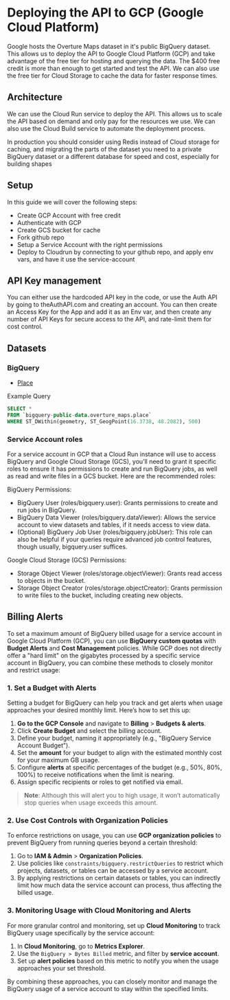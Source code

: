 # Deploying the API to GCP (Google Cloud Platform)

Google hosts the Overture Maps dataset in it's public BigQuery dataset. This allows us to deploy the API to Google Cloud Platform (GCP) and take advantage of the free tier for hosting and querying the data. The $400 free credit is more than enough to get started and test the API. We can also use the free tier for Cloud Storage to cache the data for faster response times.

## Architecture

We can use the Cloud Run service to deploy the API. This allows us to scale the API based on demand and only pay for the resources we use. We can also use the Cloud Build service to automate the deployment process.

In production you should consider using Redis instead of Cloud storage for caching, and migrating the parts of the dataset you need to a private BigQuery dataset or a different database for speed and cost, especially for building shapes

## Setup

In this guide we will cover the following steps:

- Create GCP Account with free credit
- Authenticate with GCP
- Create GCS bucket for cache
- Fork github repo
- Setup a Service Account with the right permissions
- Deploy to Cloudrun by connecting to your github repo, and apply env vars, and have it use the service-account

## API Key management

You can either use the hardcoded API key in the code, or use the Auth API by going to theAuthAPI.com and creating an account. You can then create an Access Key for the App and add it as an Env var, and then create any number of API Keys for secure access to the API, and rate-limit them for cost control.

## Datasets

### BigQuery

- [Place](https://console.cloud.google.com/bigquery?project=bigquery-public-data&p=bigquery-public-data&d=overture_maps&t=place&page=table)

Example Query

```SQL
SELECT *
FROM `bigquery-public-data.overture_maps.place`
WHERE ST_DWithin(geometry, ST_GeogPoint(16.3738, 48.2082), 500)
```

### Service Account roles

For a service account in GCP that a Cloud Run instance will use to access BigQuery and Google Cloud Storage (GCS), you’ll need to grant it specific roles to ensure it has permissions to create and run BigQuery jobs, as well as read and write files in a GCS bucket. Here are the recommended roles:

BigQuery Permissions:

- BigQuery User (roles/bigquery.user): Grants permissions to create and run jobs in BigQuery.
- BigQuery Data Viewer (roles/bigquery.dataViewer): Allows the service account to view datasets and tables, if it needs access to view data.
- (Optional) BigQuery Job User (roles/bigquery.jobUser): This role can also be helpful if your queries require advanced job control features, though usually, bigquery.user suffices.

Google Cloud Storage (GCS) Permissions:

- Storage Object Viewer (roles/storage.objectViewer): Grants read access to objects in the bucket.
- Storage Object Creator (roles/storage.objectCreator): Grants permission to write files to the bucket, including creating new objects.


## Billing Alerts

To set a maximum amount of BigQuery billed usage for a service account in Google Cloud Platform (GCP), you can use **BigQuery custom quotas** with **Budget Alerts** and **Cost Management** policies. While GCP does not directly offer a "hard limit" on the gigabytes processed by a specific service account in BigQuery, you can combine these methods to closely monitor and restrict usage:

### 1. Set a Budget with Alerts
Setting a budget for BigQuery can help you track and get alerts when usage approaches your desired monthly limit. Here’s how to set this up:

1. **Go to the GCP Console** and navigate to **Billing** > **Budgets & alerts**.
2. Click **Create Budget** and select the billing account.
3. Define your budget, naming it appropriately (e.g., "BigQuery Service Account Budget").
4. Set the **amount** for your budget to align with the estimated monthly cost for your maximum GB usage.
5. Configure **alerts** at specific percentages of the budget (e.g., 50%, 80%, 100%) to receive notifications when the limit is nearing.
6. Assign specific recipients or roles to get notified via email.

> **Note**: Although this will alert you to high usage, it won’t automatically stop queries when usage exceeds this amount.

### 2. Use Cost Controls with Organization Policies
To enforce restrictions on usage, you can use **GCP organization policies** to prevent BigQuery from running queries beyond a certain threshold:

1. Go to **IAM & Admin** > **Organization Policies**.
2. Use policies like `constraints/bigquery.restrictQueries` to restrict which projects, datasets, or tables can be accessed by a service account. 
3. By applying restrictions on certain datasets or tables, you can indirectly limit how much data the service account can process, thus affecting the billed usage.

### 3. Monitoring Usage with Cloud Monitoring and Alerts
For more granular control and monitoring, set up **Cloud Monitoring** to track BigQuery usage specifically by the service account:

1. In **Cloud Monitoring**, go to **Metrics Explorer**.
2. Use the `BigQuery > Bytes Billed` metric, and filter by **service account**.
3. Set up **alert policies** based on this metric to notify you when the usage approaches your set threshold.

By combining these approaches, you can closely monitor and manage the BigQuery usage of a service account to stay within the specified limits.